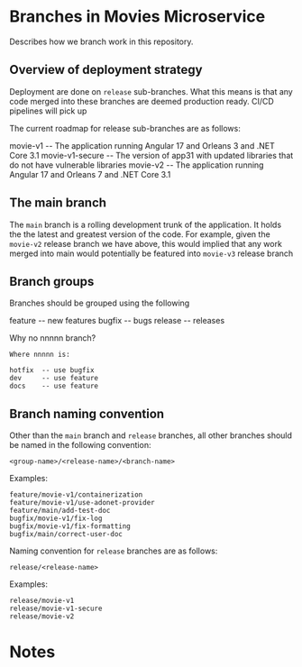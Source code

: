 # Branches in Movies Microservice

Describes how we branch work in this repository.


## Overview of deployment strategy

Deployment are done on `release` sub-branches.
What this means is that any code merged into these branches are deemed production ready.
CI/CD pipelines will pick up

The current roadmap for release sub-branches are as follows:

movie-v1        -- The application running Angular 17 and Orleans 3 and .NET Core 3.1
movie-v1-secure -- The version of app31 with updated libraries that do not have vulnerable libraries
movie-v2        -- The application running Angular 17 and Orleans 7 and .NET Core 3.1


## The main branch

The `main` branch is a rolling development trunk of the application.
It holds the the latest and greatest version of the code.
For example, given the `movie-v2` release branch we have above, 
this would implied that any work merged into main would potentially be featured into `movie-v3` release branch


## Branch groups

Branches should be grouped using the following

feature -- new features
bugfix  -- bugs
release -- releases


Why no nnnnn branch? 

    Where nnnnn is:

    hotfix  -- use bugfix
    dev     -- use feature
    docs    -- use feature


## Branch naming convention

Other than the `main` branch and `release` branches, all other branches should be named in the following convention:

`<group-name>/<release-name>/<branch-name>`

Examples:

```
feature/movie-v1/containerization
feature/movie-v1/use-adonet-provider
feature/main/add-test-doc
bugfix/movie-v1/fix-log
bugfix/movie-v1/fix-formatting
bugfix/main/correct-user-doc
```

Naming convention for `release` branches are as follows:

`release/<release-name>`

Examples:

```
release/movie-v1
release/movie-v1-secure
release/movie-v2
```


# Notes
